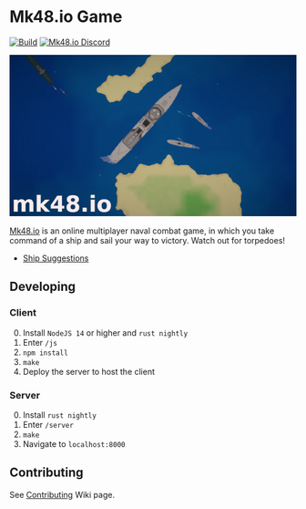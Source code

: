 # Mk48.io Game

[![Build](https://github.com/SoftbearStudios/mk48/actions/workflows/build.yml/badge.svg)](https://github.com/SoftbearStudios/mk48/actions/workflows/build.yml)
<a href='https://discord.gg/YMheuFQWTX'>
  <img src='https://img.shields.io/badge/Mk48.io-%23announcements-blue.svg' alt='Mk48.io Discord' />
</a>

![Logo](/js/public/logo-712.png)

[Mk48.io](https://mk48.io) is an online multiplayer naval combat game, in which you take command of a ship and sail your way to victory. Watch out for torpedoes!

- [Ship Suggestions](https://github.com/SoftbearStudios/mk48/discussions/132)

## Developing

### Client

0. Install `NodeJS 14` or higher and `rust nightly`
1. Enter `/js`
2. `npm install`
3. `make`
4. Deploy the server to host the client

### Server

0. Install `rust nightly`
1. Enter `/server`
2. `make`
3. Navigate to `localhost:8000`

## Contributing
See [Contributing](https://github.com/SoftbearStudios/mk48/wiki/Contributing) Wiki page.
